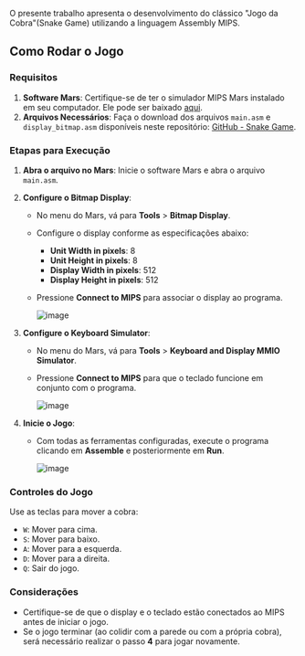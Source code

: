 O presente trabalho apresenta o desenvolvimento do clássico "Jogo da Cobra"(Snake Game) utilizando a linguagem Assembly MIPS.

## Como Rodar o Jogo

### Requisitos

1. **Software Mars**: Certifique-se de ter o simulador MIPS Mars instalado em seu computador. Ele pode ser baixado [aqui]([https://courses.missouristate.edu/kenvollmar/mars/](https://dpetersanderson.github.io/)).
2. **Arquivos Necessários**: Faça o download dos arquivos `main.asm` e `display_bitmap.asm` disponíveis neste repositório: [GitHub - Snake Game](https://github.com/matheus-delazeri/snake/blob/main/main.asm).

### Etapas para Execução

1. **Abra o arquivo no Mars**: Inicie o software Mars e abra o arquivo `main.asm`.
2. **Configure o Bitmap Display**:
   - No menu do Mars, vá para **Tools** > **Bitmap Display**.
   - Configure o display conforme as especificações abaixo:
     - **Unit Width in pixels**: 8
     - **Unit Height in pixels**: 8
     - **Display Width in pixels**: 512
     - **Display Height in pixels**: 512
   - Pressione **Connect to MIPS** para associar o display ao programa.
     
     ![image](https://github.com/user-attachments/assets/acebebf1-3f4b-4d28-9e82-534d3b01619b)

3. **Configure o Keyboard Simulator**:
   - No menu do Mars, vá para **Tools** > **Keyboard and Display MMIO Simulator**.
   - Pressione **Connect to MIPS** para que o teclado funcione em conjunto com o programa.
  
     ![image](https://github.com/user-attachments/assets/c8047c38-a7f9-4e4f-8f4e-bbfb4805900d)

4. **Inicie o Jogo**:
   - Com todas as ferramentas configuradas, execute o programa clicando em **Assemble** e posteriormente em **Run**.
  
     ![image](https://github.com/user-attachments/assets/6625696f-4392-43f3-bece-83b723eb5af3)

### Controles do Jogo

Use as teclas para mover a cobra:
- `W`: Mover para cima.
- `S`: Mover para baixo.
- `A`: Mover para a esquerda.
- `D`: Mover para a direita.
- `Q`: Sair do jogo.

### Considerações

- Certifique-se de que o display e o teclado estão conectados ao MIPS antes de iniciar o jogo.
- Se o jogo terminar (ao colidir com a parede ou com a própria cobra), será necessário realizar o passo **4** para jogar novamente.
